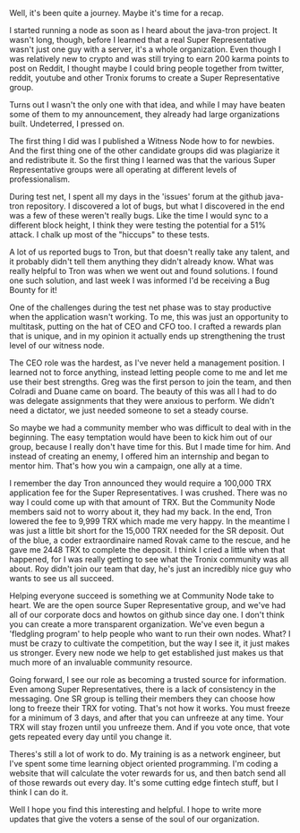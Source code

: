 Well, it's been quite a journey. Maybe it's time for a recap.

I started running a node as soon as I heard about the java-tron project. It wasn't long, though, before I learned that a real Super Representative wasn't just one guy with a server, it's a whole organization. Even though I was relatively new to crypto and was still trying to earn 200 karma points to post on Reddit, I thought maybe I could bring people together from twitter, reddit, youtube and other Tronix forums to create a Super Representative group.

Turns out I wasn't the only one with that idea, and while I may have beaten some of them to my announcement, they already had large organizations built. Undeterred, I pressed on.

The first thing I did was I published a Witness Node how to for newbies. And the first thing one of the other candidate groups did was plagiarize it and redistribute it. So the first thing I learned was that the various Super Representative groups were all operating at different levels of professionalism.

During test net, I spent all my days in the 'issues' forum at the github java-tron repository. I discovered a lot of bugs, but what I discovered in the end was a few of these weren't really bugs. Like the time I would sync to a different block height, I think they were testing the potential for a 51% attack. I chalk up most of the "hiccups" to these tests. 

A lot of us reported bugs to Tron, but that doesn't really take any talent, and it probably didn't tell them anything they didn't already know. What was really helpful to Tron was when we went out and found solutions. I found one such solution, and last week I was informed I'd be receiving a Bug Bounty for it!

One of the challenges during the test net phase was to stay productive when the application wasn't working. To me, this was just an opportunity to multitask, putting on the hat of CEO and CFO too. I crafted a rewards plan that is unique, and in my opinion it actually ends up strengthening the trust level of our witness node. 

The CEO role was the hardest, as I've never held a management position. I learned not to force anything, instead letting people come to me and let me use their best strengths. Greg was the first person to join the team, and then Colradi and Duane came on board. The beauty of this was all I had to do was delegate assignments that they were anxious to perform. We didn't need a dictator, we just needed someone to set a steady course.

So maybe we had a community member who was difficult to deal with in the beginning. The easy temptation would have been to kick him out of our group, because I really don't have time for this. But I made time for him. And instead of creating an enemy, I offered him an internship and began to mentor him. That's how you win a campaign, one ally at a time.

I remember the day Tron announced they would require a 100,000 TRX application fee for the Super Representatives. I was crushed. There was no way I could come up with that amount of TRX.  But the Community Node members said not to worry about it, they had my back. In the end, Tron lowered the fee to 9,999 TRX which made me very happy. In the meantime I was just a little bit short for the 15,000 TRX needed for the SR deposit. Out of the blue, a coder extraordinaire named Rovak came to the rescue, and he gave me 2448 TRX to complete the deposit. I think I cried a little when that happened, for I was really getting to see what the Tronix community was all about. Roy didn't join our team that day, he's just an incredibly nice guy who wants to see us all succeed.

Helping everyone succeed is something we at Community Node take to heart. We are the open source Super Representative group, and we've had all of our corporate docs and howtos on github since day one. I don't think you can create a more transparent organization. We've even begun a 'fledgling program' to help people who want to run their own nodes. What? I must be crazy to cultivate the competition, but the way I see it, it just makes us stronger. Every new node we help to get established just makes us that much more of an invaluable community resource.

Going forward, I see our role as becoming a trusted source for information. Even among Super Representatives, there is a lack of consistency in the messaging. One SR group is telling their members they can choose how long to freeze their TRX for voting. That's not how it works. You must freeze for a minimum of 3 days, and after that you can unfreeze at any time. Your TRX will stay frozen until you unfreeze them. And if you vote once, that vote gets repeated every day until you change it.

Theres's still a lot of work to do. My training is as a network engineer, but I've spent some time learning object oriented programming. I'm coding a website that will calculate the voter rewards for us, and then batch send all of those rewards out every day. It's some cutting edge fintech stuff, but I think I can do it.

Well I hope you find this interesting and helpful. I hope to write more updates that give the voters a sense of the soul of our organization.


